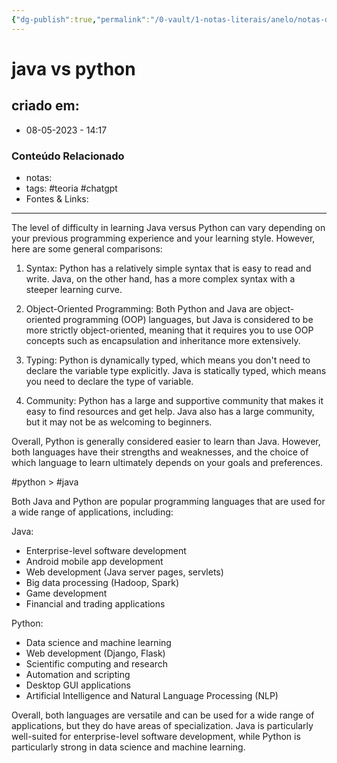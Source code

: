 ```yaml
---
{"dg-publish":true,"permalink":"/0-vault/1-notas-literais/anelo/notas-de-estudo/javascript-1/java-vs-python/","tags":["teoria","chatgpt","python","java"],"dgHomeLink":true,"dgShowLocalGraph":true,"dgShowFileTree":true,"dgEnableSearch":true}
---
```



# java vs python

## criado em: 
-  08-05-2023 - 14:17

### Conteúdo Relacionado
- notas: 
- tags: #teoria #chatgpt 
- Fontes & Links: 

---

The level of difficulty in learning Java versus Python can vary depending on your previous programming experience and your learning style. However, here are some general comparisons:

1.  Syntax: Python has a relatively simple syntax that is easy to read and write. Java, on the other hand, has a more complex syntax with a steeper learning curve.
    
2.  Object-Oriented Programming: Both Python and Java are object-oriented programming (OOP) languages, but Java is considered to be more strictly object-oriented, meaning that it requires you to use OOP concepts such as encapsulation and inheritance more extensively.
    
3.  Typing: Python is dynamically typed, which means you don't need to declare the variable type explicitly. Java is statically typed, which means you need to declare the type of variable.
    
4.  Community: Python has a large and supportive community that makes it easy to find resources and get help. Java also has a large community, but it may not be as welcoming to beginners.
    

Overall, Python is generally considered easier to learn than Java. However, both languages have their strengths and weaknesses, and the choice of which language to learn ultimately depends on your goals and preferences.

#python > #java

Both Java and Python are popular programming languages that are used for a wide range of applications, including:

Java:
- Enterprise-level software development
- Android mobile app development
- Web development (Java server pages, servlets)
- Big data processing (Hadoop, Spark)
- Game development
- Financial and trading applications

Python:
- Data science and machine learning
- Web development (Django, Flask)
- Scientific computing and research
- Automation and scripting
- Desktop GUI applications
- Artificial Intelligence and Natural Language Processing (NLP)

Overall, both languages are versatile and can be used for a wide range of applications, but they do have areas of specialization. Java is particularly well-suited for enterprise-level software development, while Python is particularly strong in data science and machine learning.

